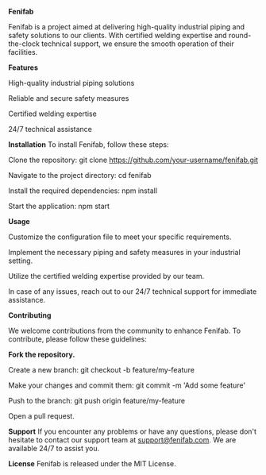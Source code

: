 **Fenifab**

Fenifab is a project aimed at delivering high-quality industrial piping and safety solutions to our clients. With certified welding expertise and round-the-clock technical support, we ensure the smooth operation of their facilities.

**Features**

High-quality industrial piping solutions

Reliable and secure safety measures

Certified welding expertise

24/7 technical assistance

**Installation**
To install Fenifab, follow these steps:


Clone the repository: 
git clone https://github.com/your-username/fenifab.git

Navigate to the project directory: 
cd fenifab

Install the required dependencies: 
npm install

Start the application: 
npm start

**Usage**

Customize the configuration file to meet your specific requirements.

Implement the necessary piping and safety measures in your industrial setting.

Utilize the certified welding expertise provided by our team.

In case of any issues, reach out to our 24/7 technical support for immediate assistance.

**Contributing**

We welcome contributions from the community to enhance Fenifab. To contribute, please follow these guidelines:


**Fork the repository.**

Create a new branch: 
git checkout -b feature/my-feature

Make your changes and commit them: 
git commit -m 'Add some feature'

Push to the branch: 
git push origin feature/my-feature

Open a pull request.

**Support**
If you encounter any problems or have any questions, please don't hesitate to contact our support team at support@fenifab.com. We are available 24/7 to assist you.

**License**
Fenifab is released under the MIT License.
